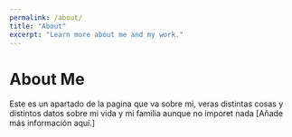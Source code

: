 ```yaml
---
permalink: /about/
title: "About"
excerpt: "Learn more about me and my work."
---
```


# About Me

Este es un apartado de la pagina que va sobre mi, veras distintas cosas y distintos datos sobre mi vida y mi familia aunque no imporet nada [Añade más información aquí.]
